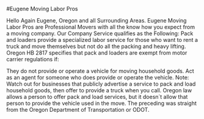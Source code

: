 #Eugene Moving Labor Pros

Hello Again Eugene, Oregon and all Surrounding Areas. Eugene Moving Labor Pros are Professional Movers with all the know how you expect from a moving company. Our Company Service qualifies as the Following: Pack and loaders provide a specialized labor service for those who want to rent a truck and move themselves but not do all the packing and heavy lifting. Oregon HB 2817 specifies that pack and loaders are exempt from motor carrier regulations if:

They do not provide or operate a vehicle for moving household goods.
Act as an agent for someone who does provide or operate the vehicle.
Note: Watch out for businesses that publicly advertise a service to pack and load household goods, then offer to provide a truck when you call. Oregon law allows a person to offer pack and load services, but it doesn´t allow that person to provide the vehicle used in the move.
The preceding was straight from the Oregon Department of Transportation or ODOT. 
